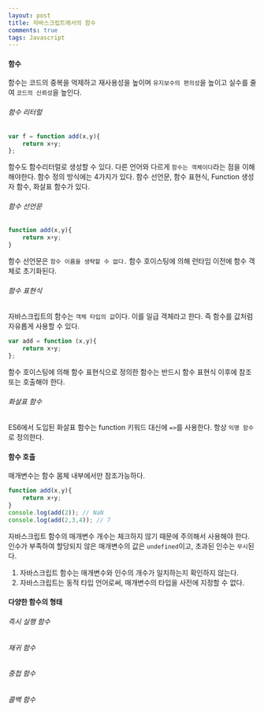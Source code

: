 ```yaml
---
layout: post
title: 자바스크립트에서의 함수
comments: true
tags: Javascript
---
```


<h4>함수</h4>

함수는 코드의 중복을 억제하고 재사용성을 높이며 `유지보수의 편의성`을 높이고 실수를 줄여 `코드의 신뢰성`을 높인다.

<h6>함수 리터럴</h6>

```javascript
var f = function add(x,y){
    return x+y;
};
```

함수도 함수리터럴로 생성할 수 있다. 다른 언어와 다르게 `함수는 객체이다`라는 점을 이해해야한다. 함수 정의 방식에는 4가지가 있다. 함수 선언문, 함수 표현식, Function 생성자 함수, 화살표 함수가 있다.

<h6>함수 선언문</h6>

```javascript
function add(x,y){
    return x+y;
}
```

함수 선언문은 `함수 이름을 생략할 수 없다.` 함수 호이스팅에 의해 런타임 이전에 함수 객체로 초기화된다.


<h6>함수 표현식</h6>

자바스크립트의 함수는 `객체 타입의 값`이다. 이를 일급 객체라고 한다. 즉 함수를 값처럼 자유롭게 사용할 수 있다.

```javascript
var add = function (x,y){
    return x+y;
};
```

함수 호이스팅에 의해 함수 표현식으로 정의한 함수는 반드시 함수 표현식 이후에 참조 또는 호출해야 한다.

<h6>화살표 함수</h6>

ES6에서 도입된 화살표 함수는 function 키워드 대신에 `=>`를 사용한다. 항상 `익명 함수`로 정의한다.

<h4>함수 호출</h4>

매개변수는 함수 몸체 내부에서만 참조가능하다.

```javascript
function add(x,y){
    return x+y;
}
console.log(add(2)); // NaN
console.log(add(2,3,4)); // 7
```

자바스크립트 함수의 매개변수 개수는 체크하지 않기 때문에 주의해서 사용해야 한다. 인수가 부족하여 할당되지 않은 매개변수의 값은 `undefined`이고, 초과된 인수는 `무시`된다.

1. 자바스크립트 함수는 매개변수와 인수의 개수가 일치하는지 확인하지 않는다.
2. 자바스크립트는 동적 타입 언어로써, 매개변수의 타입을 사전에 지정할 수 없다.

<h4>다양한 함수의 형태</h4>

<h6>즉시 실행 함수</h6>
<h6>재귀 함수</h6>
<h6>중첩 함수</h6>
<h6>콜백 함수</h6>


